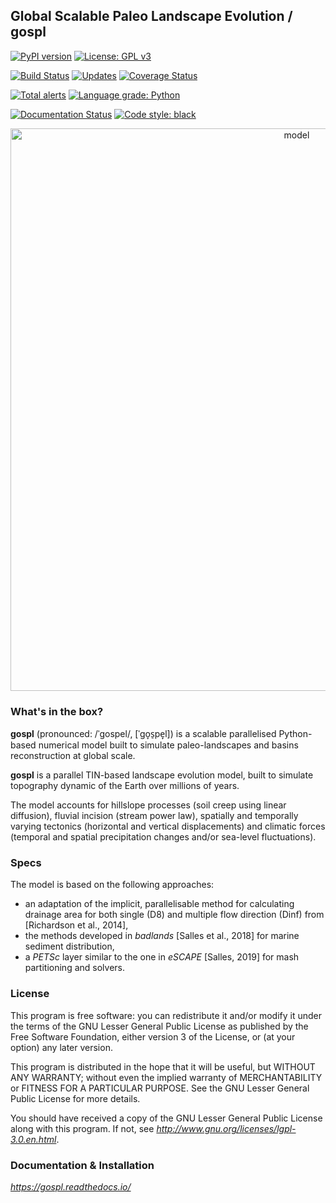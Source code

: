 ## Global Scalable Paleo Landscape Evolution  / gospl

[![PyPI version](https://badge.fury.io/py/gospl.svg)](https://pypi.org/project/gospl) [![License: GPL v3](https://img.shields.io/badge/License-GPLv3-blue.svg)](https://www.gnu.org/licenses/gpl-3.0)

[![Build Status](https://travis-ci.org/Geodels/gospl.svg?branch=master)](https://travis-ci.org/Geodels/gospl) [![Updates](https://pyup.io/repos/github/Geodels/gospl/shield.svg)](https://pyup.io/repos/github/Geodels/gospl/) [![Coverage Status](https://coveralls.io/repos/github/Geodels/gospl/badge.svg?branch=master)](https://coveralls.io/github/Geodels/gospl?branch=master)

[![Total alerts](https://img.shields.io/lgtm/alerts/g/Geodels/gospl.svg?logo=lgtm&logoWidth=18)](https://lgtm.com/projects/g/Geodels/gospl/alerts/) [![Language grade: Python](https://img.shields.io/lgtm/grade/python/g/Geodels/gospl.svg?logo=lgtm&logoWidth=18)](https://lgtm.com/projects/g/Geodels/gospl/context:python)

[![Documentation Status](https://readthedocs.org/projects/gospl/badge/?version=latest)](https://gospl.readthedocs.io/en/latest/?badge=latest)
[![Code style: black](https://img.shields.io/badge/code%20style-black-000000.svg)](https://github.com/psf/black)

<div align="center">
    <img width=900 src="https://github.com/Geodels/gospl/blob/master/docs/images/fig_gospl.jpg" alt="model" title="gospl"</img>
</div>

### What's in the box?

**gospl** (pronounced: /ˈɡospel/, [ˈɡo̞s̠pe̞l]) is a scalable parallelised Python-based numerical model built to simulate paleo-landscapes and basins reconstruction at global scale.


**gospl** is a parallel TIN-based landscape evolution model, built to simulate topography dynamic of the Earth over millions of years.

The model accounts for hillslope processes (soil creep using linear diffusion), fluvial incision (stream power law), spatially and temporally varying tectonics (horizontal and vertical displacements) and climatic forces (temporal and spatial precipitation changes and/or sea-level fluctuations).


### Specs


The model is based on the following approaches:

+ an adaptation of the implicit, parallelisable method for calculating drainage area for both single (D8) and multiple flow direction (Dinf) from [Richardson et al., 2014],
+ the methods developed in _badlands_ [Salles et al., 2018] for marine sediment distribution,
+ a _PETSc_ layer similar to the one in _eSCAPE_ [Salles, 2019] for mash partitioning and solvers.


### License

This program is free software: you can redistribute it and/or modify it under the terms of the GNU Lesser General Public License as published by the Free Software Foundation, either version 3 of the License, or (at your option) any later version.

This program is distributed in the hope that it will be useful, but WITHOUT ANY WARRANTY; without even the implied warranty of MERCHANTABILITY or FITNESS FOR A PARTICULAR PURPOSE. See the GNU Lesser General Public License for more details.

You should have received a copy of the GNU Lesser General Public License along with this program. If not, see _http://www.gnu.org/licenses/lgpl-3.0.en.html_.

### Documentation & Installation

_https://gospl.readthedocs.io/_
